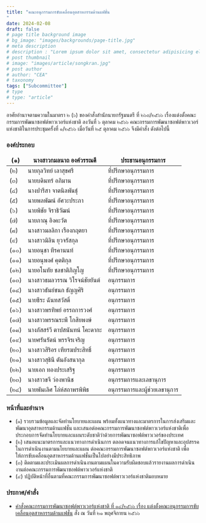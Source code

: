 ```yaml
---
title: "คณะอนุกรรมการขับเคลื่อนอุตสาหกรรมด้านแฟชั่น
"
date: 2024-02-08
draft: false
# page title background image
# bg_image: "images/backgrounds/page-title.jpg"
# meta description
# description : "Lorem ipsum dolor sit amet, consectetur adipisicing elit, sed do eiusmod tempor incididunt ut labore. dolore magna aliqua. Ut enim ad minim veniam, quis nostrud."
# post thumbnail
# image: "images/article/songkran.jpg"
# post author
# author: "CEA"
# taxonomy
tags: ["Subcommittee"]
# type
# type: "article"
---
```


<style>
  td, th { border: none!important; }
</style>

อาศัยอำนาจตามความในมาตรา ๒ (๖) ของคำสั่งสำนักนายกรัฐมนตรี ที่ ๒๖๘/๒๕๖๖ เรื่องแต่งตั้งคณะกรรมการพัฒนาซอฟต์พาวเวอร์แห่งชาติ ลงวันที่ ๖ ตุลาคม ๒๕๖๖ คณะกรรมการพัฒนาซอฟต์พาวเวอร์แห่งชาติในการประชุมครั้งที่ ๑/๒๕๖๖ เมื่อวันที่ ๒๕ ตุลาคม ๒๕๖๖ จึงมีคำสั่ง ดังต่อไปนี้

### องค์ประกอบ

| (๑) | นางสาวกมลนาถ องค์วรรณดี | ประธานอนุกรรมการ |
| --- | --- | --- |
| (๒) | นายกุลวิทย์ เลาสุขศรี | ที่ปรึกษาอนุกรรมการ |
| (๓) | นายบดินทร์ อภิมาน | ที่ปรึกษาอนุกรรมการ |
| (๔) | นางปารีสา จาตนิลพันธุ์ | ที่ปรึกษาอนุกรรมการ |
| (๕) | นายพลพัฒน์ อัศวะประภา | ที่ปรึกษาอนุกรรมการ |
| (๖) | นายพิชัย จิราธิวัฒน์ | ที่ปรึกษาอนุกรรมการ |
| (๗) | นายภาณุ อิงคะวัต | ที่ปรึกษาอนุกรรมการ |
| (๘) | นางสาวมลลิกา เรืองกฤตยา | ที่ปรึกษาอนุกรรมการ |
| (๙) | นางสาวมิลิน ยุวจรัสกุล | ที่ปรึกษาอนุกรรมการ |
| (๑๐) | นายอนุชา ทีรคานนท์ | ที่ปรึกษาอนุกรรมการ |
| (๑๑) | นายอนุพงศ์ คุตติกุล | ที่ปรึกษาอนุกรรมการ |
| (๑๒) | นายอโนทัย ชลชาติภิญโญ | ที่ปรึกษาอนุกรรมการ |
| (๑๓) | นางสาวธมลวรรณ วิโรจน์ชัยยันต์ | อนุกรรมการ |
| (๑๔) | นางสาวธันย์ชนก ธัญญศิริ | อนุกรรมการ |
| (๑๕) | นายธีระ ฉันทสวัสดิ์ | อนุกรรมการ |
| (๑๖) | นางสาวพรทิพย์ อรรถการวงศ์ | อนุกรรมการ |
| (๑๗) | นางสาวพรรณระพี โกสิยพงษ์ | อนุกรรมการ |
| (๑๘) | นางภัสสร์วี ตาปสนันทน์ โคะดากะ | อนุกรรมการ |
| (๑๙) | นายศรันรัตน์ พรรจิรเจริญ | อนุกรรมการ |
| (๒๐) | นางสาวสิริอร เฑียรฆประสิทธิ์ | อนุกรรมการ |
| (๒๑) | นางสาวสุธินี ตันอังสนากุล | อนุกรรมการ |
| (๒๒) | นายเอก ทองประเสริฐ | อนุกรรมการ |
| (๒๓) | นางสาวขจี ว่องพานิช | อนุกรรมการและเลขานุการ |
| (๒๔) | นายพันเลิศ โล่ห์สถาพรพิพิธ | อนุกรรมการและผู้ช่วยเลขานุการ |

### หน้าที่และอำนาจ

* (๑) รวบรวมข้อมูลและจัดทำนโยบายและแผน พร้อมทั้งแนวทางและมาตรการในการส่งเสริมและพัฒนาอุตสาหกรรมด้านแฟชั่น และเสนอต่อคณะกรรมการพัฒนาซอฟต์พาวเวอร์แห่งชาติเพื่อประกอบการจัดทำนโยบายและแผนระดับชาติว่าด้วยการพัฒนาซอฟต์พาวเวอร์ของประเทศ
* (๒) เสนอแนะมาตรการและแนวทางการดำเนินการ ตลอดจนแนวทางการแก้ไขปัญหาและอุปสรรคในการดำเนินงานตามนโยบายและแผน ต่อคณะกรรมการพัฒนาซอฟต์พาวเวอร์แห่งชาติ เพื่อให้การขับเคลื่อนอุตสาหกรรมด้านแฟชั่นเป็นไปอย่างมีประสิทธิภาพ
* (๓) ติดตามและประเมินผลการดำเนินงานตามแผนในความรับผิดชอบแล้วรายงานผลการดำเนินงานต่อคณะกรรมการพัฒนาซอฟต์พาวเวอร์แห่งชาติ
* (๔) ปฏิบัติหน้าที่อื่นตามที่คณะกรรมการพัฒนาซอฟต์พาวเวอร์แห่งชาติมอบหมาย

### ประกาศ/คำสั่ง

* [คำสั่งคณะกรรมการพัฒนาซอฟต์พาวเวอร์แห่งชาติ ที่ ๑๔/๒๕๖๖ เรื่อง แต่งตั้งคณะอนุกรรมการขับเคลื่อนอุตสาหกรรมด้านแฟชั่น](</files/คำสั่งแต่งตั้งที่ 14-2566  คณะอนุฯ แฟชั่น.pdf>) สั่ง ณ วันที่ ๒๑ พฤศจิกายน ๒๕๖๖

